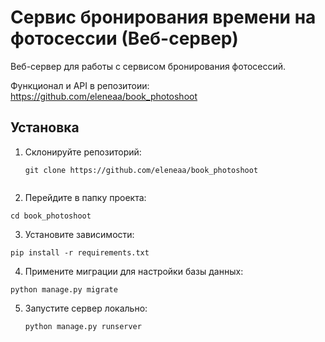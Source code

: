 # Сервис бронирования времени на фотосессии (Веб-сервер)

Веб-сервер для работы с сервисом бронирования фотосессий.

Функционал и API в репозитоии: https://github.com/eleneaa/book_photoshoot


## Установка

1. Склонируйте репозиторий:
   ```
   git clone https://github.com/eleneaa/book_photoshoot
  
2. Перейдите в папку проекта:
  ```
cd book_photoshoot
```

3. Установите зависимости:
  ```
  pip install -r requirements.txt
```

4. Примените миграции для настройки базы данных:
  ```
  python manage.py migrate
```

5. Запустите сервер локально:
   ```
   python manage.py runserver
   ```
